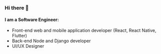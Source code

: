 ### Hi there 👋
#### I am a Software Engineer:
- Front-end web and mobile application developer (React, React Native, Flutter)
- Back-end Node and Django developer
- UI/UX Designer

<!--
**epha-b1/Epha-b1** is a ✨ _special_ ✨ repository because its `README.md` (this file) appears on your GitHub profile.

I am a Software Engineer:
- Front-end web and mobile application developer (React, React Native, Flutter)
- Back-end Node and Django developer
- UI/UX Designer

-->
